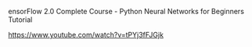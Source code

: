 ensorFlow 2.0 Complete Course - Python Neural Networks for Beginners Tutorial

https://www.youtube.com/watch?v=tPYj3fFJGjk
